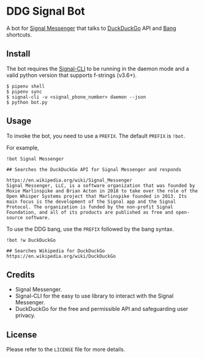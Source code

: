 # DDG Signal Bot

A bot for [Signal Messenger](https://signal.org/) that talks to [DuckDuckGo](https://duckduckgo.com/)
API and [Bang](https://duckduckgo.com/bang) shortcuts.

## Install

The bot requires the [Signal-CLI](https://github.com/asamk/signal-cli/) to be
running in the daemon mode and a valid python version that supports f-strings
(v3.6+).

```
$ pipenv shell
$ pipenv sync
$ signal-cli -u <signal_phone_number> daemon --json
$ python bot.py
```

## Usage

To invoke the bot, you need to use a `PREFIX`. The default `PREFIX` is `!bot`.

For example,

```
!bot Signal Messenger

## Searches the DuckDuckGo API for Signal Messenger and responds

https://en.wikipedia.org/wiki/Signal_Messenger
Signal Messenger, LLC, is a software organization that was founded by Moxie Marlinspike and Brian Acton in 2018 to take over the role of the Open Whisper Systems project that Marlinspike founded in 2013. Its main focus is the development of the Signal app and the Signal Protocol. The organization is funded by the non-profit Signal Foundation, and all of its products are published as free and open-source software.
```

To use the DDG bang, use the `PREFIX` followed by the bang syntax.

```
!bot !w DuckDuckGo

## Searches Wikipedia for DuckDuckGo
https://en.wikipedia.org/wiki/DuckDuckGo
```

## Credits

* Signal Messenger.
* Signal-CLI for the easy to use library to interact with the Signal Messenger.
* DuckDuckGo for the free and permissible API and safeguarding user privacy.

## License

Please refer to the `LICENSE` file for more details.
